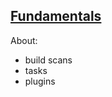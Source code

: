 ## [Fundamentals](https://gradle.org/guides/?q=Fundamentals)

About:
* build scans
* tasks
* plugins
